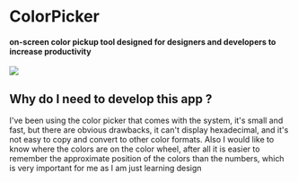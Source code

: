 # ColorPicker
#### on-screen color pickup tool designed for designers and developers to increase productivity
![](https://i.imgur.com/5VKB43Y.gif)

## Why do I need to develop this app ?
I've been using the color picker that comes with the system, it's small and fast, but there are obvious drawbacks, it can't display hexadecimal, and it's not easy to copy and convert to other color formats. Also I would like to know where the colors are on the color wheel, after all it is easier to remember the approximate position of the colors than the numbers, which is very important for me as I am just learning design

